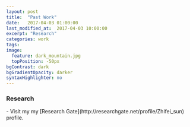 ```yaml
---
layout: post
title:  "Past Work"
date:   2017-04-03 01:00:00
last_modified_at:  2017-04-03 10:00:00
excerpt: "Research"
categories: work
tags:  
image:
  feature: dark_mountain.jpg
  topPosition: -50px
bgContrast: dark
bgGradientOpacity: darker
syntaxHighlighter: no
---
```

### Research

<div class="img img--fullContainer img--5xLeading" style="background-image: url('/assets/images/posts/rg_example.png');"></div>
- Visit my my [Research Gate](http://researchgate.net/profile/Zhifei_sun) profile.





